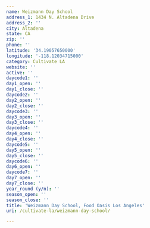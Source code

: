 ```yaml
---
name: Weizmann Day School
address_1: 1434 N. Altadena Drive
address_2: ''
city: Altadena
state: CA
zip: ''
phone: ''
latitude: '34.19057650000'
longitude: '-118.12034715000'
category: Cultivate LA
website: ''
active: ''
daycode1: ''
day1_open: ''
day1_close: ''
daycode2: ''
day2_open: ''
day2_close: ''
daycode3: ''
day3_open: ''
day3_close: ''
daycode4: ''
day4_open: ''
day4_close: ''
daycode5: ''
day5_open: ''
day5_close: ''
daycode6: ''
day6_open: ''
daycode7: ''
day7_open: ''
day7_close: ''
year_round (y/n): ''
season_open: ''
season_close: ''
title: 'Weizmann Day School, Food Oasis Los Angeles'
uri: /cultivate-la/weizmann-day-school/

---
```

